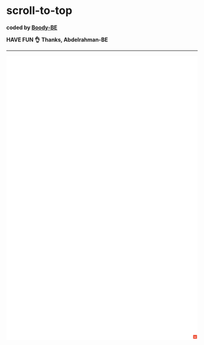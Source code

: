 # scroll-to-top

<b>coded by [Boody-BE](https://github.com/Boody2004)</b>

**HAVE FUN 👌**
**Thanks, Abdelrahman-BE**

---

![Design preview for the Profile card component coding challenge](image.jpg)
